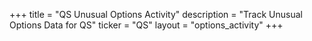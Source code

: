 +++
title = "QS Unusual Options Activity"
description = "Track Unusual Options Data for QS"
ticker = "QS"
layout = "options_activity"
+++

